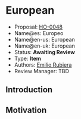 # European

* Proposal: [HO-0048](0048-european.md)
* Name@es: Europeo
* Name@en-us: European
* Name@en-uk: European
* Status: **Awaiting Review**
* Type: **Item**
* Authors: [Emilio Rubiera](https://github.com/spitxa)
* Review Manager: TBD

## Introduction



## Motivation

